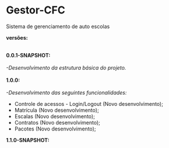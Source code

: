 # Gestor-CFC
Sistema de gerenciamento de auto escolas

<strong>versões:</strong><br><br>

<strong>0.0.1-SNAPSHOT:</strong><br><br>
<i>-Desenvolvimento da estrutura básica do projeto.</i><br><br>
<strong>1.0.0:</strong><br><br>
<i>-Desenvolvimento das seguintes funcionalidades:</i><br>
<ul>
	<li>Controle de acessos - Login/Logout (Novo desenvolvimento);</li>
	<li>Matrícula (Novo desenvolvimento);</li>
	<li>Escalas (Novo desenvolvimento);</li>
	<li>Contratos (Novo desenvolvimento);</li>
	<li>Pacotes (Novo desenvolvimento);</li>
</ul>
<strong>1.1.0-SNAPSHOT:</strong><br><br>